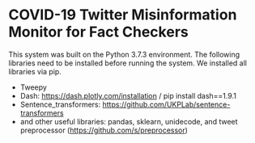 # COVID-19 Twitter Misinformation Monitor for Fact Checkers

This system was built on the Python 3.7.3 environment. The following libraries need to be installed before running the system. We installed all libraries via pip. 

- Tweepy
- Dash: https://dash.plotly.com/installation / pip install dash==1.9.1
- Sentence_transformers: https://github.com/UKPLab/sentence-transformers
- and other useful libraries: pandas, sklearn, unidecode, and tweet preprocessor (https://github.com/s/preprocessor)
